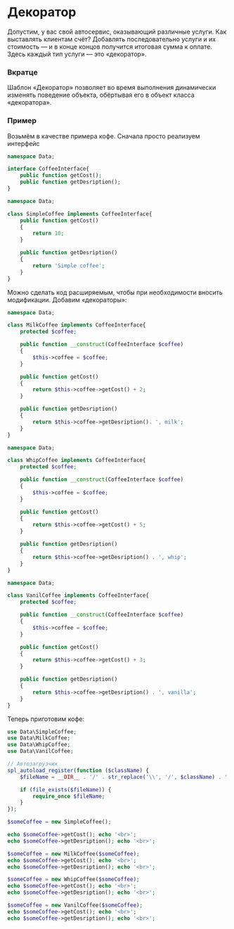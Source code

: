 # Декоратор

Допустим, у вас свой автосервис, оказывающий различные услуги. Как выставлять клиентам счёт? Добавлять последовательно услуги и их стоимость — и в конце концов получится итоговая сумма к оплате. Здесь каждый тип услуги — это «декоратор».
<h3><strong>Вкратце</strong></h3>
Шаблон «Декоратор» позволяет во время выполнения динамически изменять поведение объекта, обёртывая его в объект класса «декоратора».

<h3><strong>Пример</strong></h3>
Возьмём в качестве примера кофе. Сначала просто реализуем интерфейс

```php
namespace Data;

interface CoffeeInterface{
    public function getCost();
    public function getDesription();
}
```

```php
namespace Data;

class SimpleCoffee implements CoffeeInterface{
    public function getCost()
    {
        return 10;
    }

    public function getDesription()
    {
        return 'Simple coffee';
    }
}
```

Можно сделать код расширяемым, чтобы при необходимости вносить модификации. Добавим «декораторы»:

```php
namespace Data;

class MilkCoffee implements CoffeeInterface{
    protected $coffee;

    public function __construct(CoffeeInterface $coffee)
    {
        $this->coffee = $coffee;
    }

    public function getCost()
    {
        return $this->coffee->getCost() + 2;
    }

    public function getDesription()
    {
        return $this->coffee->getDesription(). ', milk';
    }
}
```

```php
namespace Data;

class WhipCoffee implements CoffeeInterface{
    protected $coffee;

    public function __construct(CoffeeInterface $coffee)
    {
        $this->coffee = $coffee;
    }

    public function getCost()
    {
        return $this->coffee->getCost() + 5;
    }

    public function getDesription()
    {
        return $this->coffee->getDesription() . ', whip';
    }
}
```

```php
namespace Data;

class VanilCoffee implements CoffeeInterface{
    protected $coffee;

    public function __construct(CoffeeInterface $coffee)
    {
        $this->coffee = $coffee;
    }

    public function getCost()
    {
        return $this->coffee->getCost() + 3;
    }

    public function getDesription()
    {
        return $this->coffee->getDesription() . ', vanilla';
    }
}
```

Теперь приготовим кофе:

```php
use Data\SimpleCoffee;
use Data\MilkCoffee;
use Data\WhipCoffee;
use Data\VanilCoffee;

// Автозагрузчик
spl_autoload_register(function ($className) {
    $fileName = __DIR__ . '/' . str_replace('\\', '/', $className) . '.php';

    if (file_exists($fileName)) {
        require_once $fileName;
    }
});

$someCoffee = new SimpleCoffee();

echo $someCoffee->getCost(); echo '<br>';
echo $someCoffee->getDesription(); echo '<br>';

$someCoffee = new MilkCoffee($someCoffee);
echo $someCoffee->getCost(); echo '<br>';
echo $someCoffee->getDesription(); echo '<br>';

$someCoffee = new WhipCoffee($someCoffee);
echo $someCoffee->getCost(); echo '<br>';
echo $someCoffee->getDesription(); echo '<br>';

$someCoffee = new VanilCoffee($someCoffee);
echo $someCoffee->getCost(); echo '<br>';
echo $someCoffee->getDesription(); echo '<br>';
```